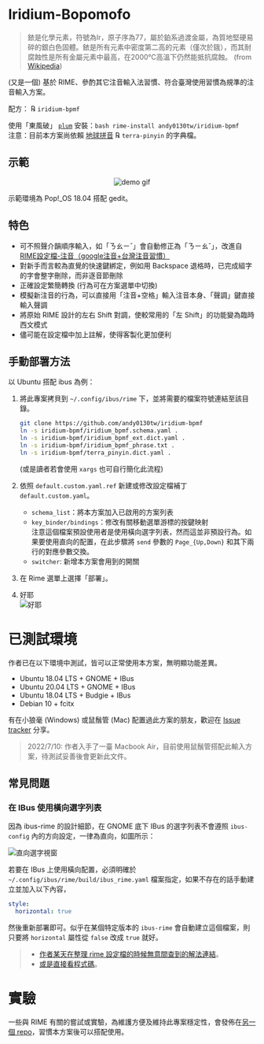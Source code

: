 # Iridium-Bopomofo

> 銥是化學元素，符號為Ir，原子序為77，屬於鉑系過渡金屬，為質地堅硬易碎的銀白色固體。銥是所有元素中密度第二高的元素（僅次於鋨），而其耐腐蝕性是所有金屬元素中最高，在2000℃高溫下仍然能抵抗腐蝕。 (from [Wikipedia](https://zh.wikipedia.org/wiki/銥))

(又是一個) 基於 RIME、參酌其它注音輸入法習慣、符合臺灣使用習慣為規準的注音輸入方案。

配方： ℞ `iridium-bpmf`

使用「東風破」 [`plum`](https://github.com/rime/plum) 安裝：`bash rime-install andy0130tw/iridium-bpmf` \
注意：目前本方案尚依賴 [地球拼音](https://github.com/rime/rime-terra-pinyin) ℞ `terra-pinyin` 的字典檔。

## 示範

<p align="center">
<img alt="demo gif" src="../assets/demo.gif">
</p>

示範環境為 Pop!\_OS 18.04 搭配 gedit。

## 特色

* 可不照聲介韻順序輸入，如「ㄋㄠㄧˇ」會自動修正為「ㄋㄧㄠˇ」，改進自 [RIME設定檔-注音（google注音+台灣注音習慣）](http://deltazone.pixnet.net/blog/post/264319309-%E9%BC%A0%E9%AC%9A%E7%AE%A1%E6%B3%A8%E9%9F%B3%E6%96%B9%E6%A1%88---%E7%AC%A6%E5%90%88%E4%B8%80%E8%88%AC%E6%B3%A8%E9%9F%B3%E4%BD%BF%E7%94%A8%E8%80%85%E7%BF%92%E6%85%A3%E8%A8%AD)
* 對新手而言較為直覺的快速鍵綁定，例如用 Backspace 退格時，已完成組字的字會整字刪除，而非逐音節刪除
* 正確設定繁簡轉換 (行為可在方案選單中切換)
* 模擬新注音的行為，可以直接用「注音+空格」輸入注音本身、「聲調」鍵直接輸入聲調
* 將原始 RIME 設計的左右 Shift 對調，使較常用的「左 Shift」的功能變為臨時西文模式
* 儘可能在設定檔中加上註解，使得客製化更加便利

## 手動部署方法

以 Ubuntu 搭配 ibus 為例：

1. 將此專案拷貝到 `~/.config/ibus/rime` 下，並將需要的檔案符號連結至該目錄。

   ```bash
   git clone https://github.com/andy0130tw/iridium-bpmf
   ln -s iridium-bpmf/iridium_bpmf.schema.yaml .
   ln -s iridium-bpmf/iridium_bpmf_ext.dict.yaml .
   ln -s iridium-bpmf/iridium_bpmf_phrase.txt .
   ln -s iridium-bpmf/terra_pinyin.dict.yaml .
   ```

   (或是讀者若會使用 `xargs` 也可自行簡化此流程)

2. 依照 `default.custom.yaml.ref` 新建或修改設定檔補丁 `default.custom.yaml`。

   * `schema_list`：將本方案加入已啟用的方案列表
   * `key_binder/bindings`：修改有關移動選單游標的按鍵映射 \
     注意這個檔案預設使用者是使用橫向選字列表，然而這並非預設行為。如果要使用直向的配置，在此步驟將 `send` 參數的 `Page_{Up,Down}` 和其下兩行的對應參數交換。
   * `switcher`: 新增本方案會用到的開關

3. 在 Rime 選單上選擇「部署」。

4. 好耶<br>
   ![好耶](https://user-images.githubusercontent.com/5269414/115489814-714fa480-a28f-11eb-8f9b-2af83d5551c4.png)

# 已測試環境

作者已在以下環境中測試，皆可以正常使用本方案，無明顯功能差異。

* Ubuntu 18.04 LTS + GNOME + IBus
* Ubuntu 20.04 LTS + GNOME + IBus
* Ubuntu 18.04 LTS + Budgie + IBus
* Debian 10 + fcitx

有在小狼毫 (Windows) 或鼠鬚管 (Mac) 配置過此方案的朋友，歡迎在 [Issue tracker](https://github.com/andy0130tw/iridium-bpmf/issues) 分享。

> 2022/7/10: 作者入手了一臺 Macbook Air，目前使用鼠鬚管搭配此輸入方案，待測試妥善後會更新此文件。

## 常見問題

### 在 IBus 使用橫向選字列表

因為 ibus-rime 的設計細節，在 GNOME 底下 IBus 的選字列表不會遵照 `ibus-config` 內的方向設定，一律為直向，如圖所示：

![直向選字視窗](https://user-images.githubusercontent.com/5269414/115489988-c2f82f00-a28f-11eb-8aab-a24e756899db.png)

若要在 IBus 上使用橫向配置，必須明確於 `~/.config/ibus/rime/build/ibus_rime.yaml` 檔案指定，如果不存在的話手動建立並加入以下內容，

```yaml
style:
  horizontal: true
```

然後重新部署即可。似乎在某個特定版本的 `ibus-rime` 會自動建立這個檔案，則只要將 `horizontal` 屬性從 `false` 改成 `true` 就好。

> * [作者某天在整理 rime 設定檔的時候無意間查到的解法連結](https://forums.fedoraforum.org/showthread.php?320042-How-to-set-ibus-rime-to-horizontal-in-fedora-29&p=1819670#post1819670)。
> * [或是直接看程式碼](https://github.com/rime/ibus-rime/blob/1.5.0/rime_settings.c)。

# 實驗

一些與 RIME 有關的嘗試或實驗，為維護方便及維持此專案穩定性，會發佈在[另一個 repo](https://github.com/andy0130tw/aarrr-rime)，習慣本方案後可以搭配使用。
